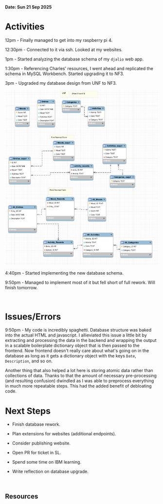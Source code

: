 **Date: Sun 21 Sep 2025**<br>

# Activities

12pm - Finally managed to get into my raspberry pi 4. 

12:30pm - Connected to it via ssh. Looked at my websites.

1pm - Started analyzing the database schema of my `djalio` web app.

1:30pm - Referencing Charles' resources, I went ahead and replicated the schema in MySQL Workbench. Started upgrading it to NF3.

3pm - Upgraded my database design from UNF to NF3.

![Screenshot from 2025-09-21 15-14-37.png](../assets/29430245180b197ac1b12d7bb0701c496aaaf22b.png)

4:40pm - Started implementing the new database schema.

9:50pm - Managed to implement most of it but fell short of full rework. Will finish tomorrow.

<br>

# Issues/Errors

9:50pm - My code is incredibly spaghetti. Database structure was baked into the actual HTML and javascript. I allieviated this issue a little bit by extracting and processing the data in the backend and wrapping the output in a scalable boilerplate dictionary object that is then passed to the frontend. Now frontend doesn't really care about what's going on in the database as long as it gets a dictionary object with the keys `Date`, `Description`, and so on.

Another thing that also helped a lot here is storing atomic data rather than collections of data. Thanks to that the amount of necessary pre-processing (and resulting confusion) dwindled as I was able to preprocess everything in much more repeatable steps. This had the added benefit of debloating code.





# Next Steps

* Finish database rework.

* Plan extensions for websites (additional endpoints).

* Consider publishing website.

* Open PR for ticket in SL.

* Spend some time on IBM learning.

* Write reflection on database upgrade.

<br>

## Resources

<br>
